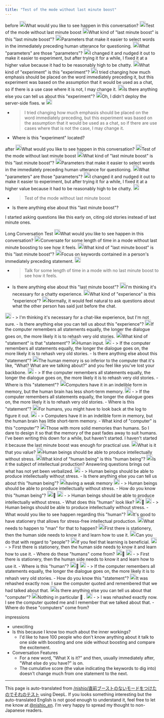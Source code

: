 ```yaml
---
title: "Test of the mode without last minute boost"
---
```


before
<img src='https://scrapbox.io/api/pages/nishio-en/nisbot/icon' alt='nisbot.icon' height="19.5"/>What would you like to see happen in this conversation?
<img src='https://scrapbox.io/api/pages/nishio-en/nishio/icon' alt='nishio.icon' height="19.5"/>Test of the mode without last minute boost
<img src='https://scrapbox.io/api/pages/nishio-en/nisbot/icon' alt='nisbot.icon' height="19.5"/>What kind of "last minute boost" is this "last minute boost"?
<img src='https://scrapbox.io/api/pages/nishio-en/nishio/icon' alt='nishio.icon' height="19.5"/>Parameters that make it easier to select words in the immediately preceding human utterance for questioning.
<img src='https://scrapbox.io/api/pages/nishio-en/nisbot/icon' alt='nisbot.icon' height="19.5"/>What "parameters" are those "parameters"?
<img src='https://scrapbox.io/api/pages/nishio-en/nishio/icon' alt='nishio.icon' height="19.5"/>I changed it and nudged it out to make it easier to experiment, but after trying it for a while, I fixed it at a higher value because it had to be reasonably high to be chatty.
<img src='https://scrapbox.io/api/pages/nishio-en/nisbot/icon' alt='nisbot.icon' height="19.5"/>What kind of "experiment" is this "experiment"?
<img src='https://scrapbox.io/api/pages/nishio-en/nishio/icon' alt='nishio.icon' height="19.5"/>I tried changing how much emphasis should be placed on the word immediately preceding it, but this experiment was based on the assumption that it would be used as a chat, so if there is a use case where it is not, I may change it.
<img src='https://scrapbox.io/api/pages/nishio-en/nisbot/icon' alt='nisbot.icon' height="19.5"/>Is there anything else you can tell us about this "experiment"?
<img src='https://scrapbox.io/api/pages/nishio-en/nishio/icon' alt='nishio.icon' height="19.5"/>Oh, I didn't deploy the server-side fixes. w
<img src='https://scrapbox.io/api/pages/nishio-en/nisbot/icon' alt='nisbot.icon' height="19.5"/>
- >  I tried changing how much emphasis should be placed on the word immediately preceding, but this experiment was based on the assumption that it would be used as a chat, so if there are use cases where that is not the case, I may change it.
- Where is this "experiment" located?

after
<img src='https://scrapbox.io/api/pages/nishio-en/nisbot/icon' alt='nisbot.icon' height="19.5"/>What would you like to see happen in this conversation?
<img src='https://scrapbox.io/api/pages/nishio-en/nishio/icon' alt='nishio.icon' height="19.5"/>Test of the mode without last minute boost
<img src='https://scrapbox.io/api/pages/nishio-en/nisbot/icon' alt='nisbot.icon' height="19.5"/>What kind of "last minute boost" is this "last minute boost"?
<img src='https://scrapbox.io/api/pages/nishio-en/nishio/icon' alt='nishio.icon' height="19.5"/>Parameters that make it easier to select words in the immediately preceding human utterance for questioning.
<img src='https://scrapbox.io/api/pages/nishio-en/nisbot/icon' alt='nisbot.icon' height="19.5"/>What "parameters" are those "parameters"?
<img src='https://scrapbox.io/api/pages/nishio-en/nishio/icon' alt='nishio.icon' height="19.5"/>I changed it and nudged it out to make it easier to experiment, but after trying it for a while, I fixed it at a higher value because it had to be reasonably high to be chatty.
<img src='https://scrapbox.io/api/pages/nishio-en/nisbot/icon' alt='nisbot.icon' height="19.5"/>
- >  Test of the mode without last minute boost
- Is there anything else about this "last minute boost"?

I started asking questions like this early on, citing old stories instead of last minute ones.

Long Conversation Test
<img src='https://scrapbox.io/api/pages/nishio-en/nisbot/icon' alt='nisbot.icon' height="19.5"/>What would you like to see happen in this conversation?
<img src='https://scrapbox.io/api/pages/nishio-en/nishio/icon' alt='nishio.icon' height="19.5"/>Conversate for some length of time in a mode without last minute boosting to see how it feels.
<img src='https://scrapbox.io/api/pages/nishio-en/nisbot/icon' alt='nisbot.icon' height="19.5"/>What kind of "last minute boost" is this "last minute boost"?
<img src='https://scrapbox.io/api/pages/nishio-en/nishio/icon' alt='nishio.icon' height="19.5"/>Focus on keywords contained in a person's immediately preceding statement.
<img src='https://scrapbox.io/api/pages/nishio-en/nisbot/icon' alt='nisbot.icon' height="19.5"/>
- >  Talk for some length of time in a mode with no last minute boost to see how it feels.
- Is there anything else about this "last minute boost"?
<img src='https://scrapbox.io/api/pages/nishio-en/nishio/icon' alt='nishio.icon' height="19.5"/>I'm thinking it's necessary for a chatty experience.
<img src='https://scrapbox.io/api/pages/nishio-en/nisbot/icon' alt='nisbot.icon' height="19.5"/>What kind of "experience" is this "experience"?
<img src='https://scrapbox.io/api/pages/nishio-en/nishio/icon' alt='nishio.icon' height="19.5"/>Normally, it would feel natural to ask questions about what the other person has said just before the chat.
<img src='https://scrapbox.io/api/pages/nishio-en/nisbot/icon' alt='nisbot.icon' height="19.5"/>
- >  I'm thinking it's necessary for a chat-like experience, but I'm not sure.
- Is there anything else you can tell us about this "experience"?
<img src='https://scrapbox.io/api/pages/nishio-en/nishio/icon' alt='nishio.icon' height="19.5"/>If the computer remembers all statements equally, the longer the dialogue goes on, the more likely it is to rehash very old stories.
<img src='https://scrapbox.io/api/pages/nishio-en/nisbot/icon' alt='nisbot.icon' height="19.5"/>What kind of "statement" is that "statement"?
<img src='https://scrapbox.io/api/pages/nishio-en/nishio/icon' alt='nishio.icon' height="19.5"/>Human input.
<img src='https://scrapbox.io/api/pages/nishio-en/nisbot/icon' alt='nisbot.icon' height="19.5"/>
- >  If the computer remembers all statements equally, the longer the dialogue goes on, the more likely it is to rehash very old stories.
- Is there anything else about this "statement"?
<img src='https://scrapbox.io/api/pages/nishio-en/nishio/icon' alt='nishio.icon' height="19.5"/>The human memory is so inferior to the computer that it's like, "What? What are we talking about?" and you feel like you've lost your backbone.
<img src='https://scrapbox.io/api/pages/nishio-en/nisbot/icon' alt='nisbot.icon' height="19.5"/>
- >  If the computer remembers all statements equally, the longer the dialogue goes on, the more likely it is to rehash very old stories.
- Where is this "statement"?
<img src='https://scrapbox.io/api/pages/nishio-en/nishio/icon' alt='nishio.icon' height="19.5"/>Computers have it in an indelible form in memory, but the human brain has less short-term memory.
<img src='https://scrapbox.io/api/pages/nishio-en/nisbot/icon' alt='nisbot.icon' height="19.5"/>
- >  If the computer remembers all statements equally, the longer the dialogue goes on, the more likely it is to rehash very old stories.
- Where is this "statement"?
<img src='https://scrapbox.io/api/pages/nishio-en/nishio/icon' alt='nishio.icon' height="19.5"/>For humans, you might have to look back at the log to figure it out.
<img src='https://scrapbox.io/api/pages/nishio-en/nisbot/icon' alt='nisbot.icon' height="19.5"/>
- >  Computers have it in an indelible form in memory, but the human brain has little short-term memory.
- What kind of "computer" is this "computer"?
<img src='https://scrapbox.io/api/pages/nishio-en/nishio/icon' alt='nishio.icon' height="19.5"/>Those with more solid memories than humans. So I dare to design it so that the memory of the past fades away to suit humans. I've been writing this down for a while, but haven't started. I haven't started it because the last minute boost was enough for practical use.
<img src='https://scrapbox.io/api/pages/nishio-en/nisbot/icon' alt='nisbot.icon' height="19.5"/>What is it that you value?
<img src='https://scrapbox.io/api/pages/nishio-en/nishio/icon' alt='nishio.icon' height="19.5"/>Human beings should be able to produce intellectually without stress.
<img src='https://scrapbox.io/api/pages/nishio-en/nisbot/icon' alt='nisbot.icon' height="19.5"/>What kind of "human being" is this "human being"?
<img src='https://scrapbox.io/api/pages/nishio-en/nishio/icon' alt='nishio.icon' height="19.5"/>Is it the subject of intellectual production? Answering questions brings out what has not yet been verbalized.
<img src='https://scrapbox.io/api/pages/nishio-en/nisbot/icon' alt='nisbot.icon' height="19.5"/>
- >  Human beings should be able to produce intellectually without stress.
- Is there anything else you can tell us about this "human being"?
<img src='https://scrapbox.io/api/pages/nishio-en/nishio/icon' alt='nishio.icon' height="19.5"/>having a weak memory
<img src='https://scrapbox.io/api/pages/nishio-en/nisbot/icon' alt='nisbot.icon' height="19.5"/>
- >  Human beings should be able to produce intellectually without stress.
- How do you know this "human being"?
<img src='https://scrapbox.io/api/pages/nishio-en/nishio/icon' alt='nishio.icon' height="19.5"/>🙁
<img src='https://scrapbox.io/api/pages/nishio-en/nisbot/icon' alt='nisbot.icon' height="19.5"/>
- >  Human beings should be able to produce intellectually without stress.
- What does this "human" look like?
<img src='https://scrapbox.io/api/pages/nishio-en/nishio/icon' alt='nishio.icon' height="19.5"/>🙁
<img src='https://scrapbox.io/api/pages/nishio-en/nisbot/icon' alt='nisbot.icon' height="19.5"/>
- >  Human beings should be able to produce intellectually without stress.
- What would you like to see happen regarding this "human"?
<img src='https://scrapbox.io/api/pages/nishio-en/nishio/icon' alt='nishio.icon' height="19.5"/>It's good to have stationery that allows for stress-free intellectual production.
<img src='https://scrapbox.io/api/pages/nishio-en/nisbot/icon' alt='nisbot.icon' height="19.5"/>What needs to happen to "man" for that to happen?
<img src='https://scrapbox.io/api/pages/nishio-en/nishio/icon' alt='nishio.icon' height="19.5"/>First there is stationery, then the human side needs to know it and learn how to use it.
<img src='https://scrapbox.io/api/pages/nishio-en/nisbot/icon' alt='nisbot.icon' height="19.5"/>Can you do that with regard to "people"?
<img src='https://scrapbox.io/api/pages/nishio-en/nishio/icon' alt='nishio.icon' height="19.5"/>If you feel that learning is beneficial.
<img src='https://scrapbox.io/api/pages/nishio-en/nisbot/icon' alt='nisbot.icon' height="19.5"/>
- >  First there is stationery, then the human side needs to know it and learn how to use it.
- Where do these "humans" come from?
<img src='https://scrapbox.io/api/pages/nishio-en/nishio/icon' alt='nishio.icon' height="19.5"/>🙁
<img src='https://scrapbox.io/api/pages/nishio-en/nisbot/icon' alt='nisbot.icon' height="19.5"/>
- >  First there is stationery, then the human side needs to know it and learn how to use it.
- Where is this "human"?
<img src='https://scrapbox.io/api/pages/nishio-en/nishio/icon' alt='nishio.icon' height="19.5"/>🙁
<img src='https://scrapbox.io/api/pages/nishio-en/nisbot/icon' alt='nisbot.icon' height="19.5"/>
- >  If the computer remembers all statements equally, the longer the dialogue goes on, the more likely it is to rehash very old stories.
- How do you know this "statement"?
<img src='https://scrapbox.io/api/pages/nishio-en/nishio/icon' alt='nishio.icon' height="19.5"/>It was rehashed exactly now. I saw the computer quoted and remembered that we had talked about that.
<img src='https://scrapbox.io/api/pages/nishio-en/nisbot/icon' alt='nisbot.icon' height="19.5"/>Is there anything else you can tell us about that "computer"?
<img src='https://scrapbox.io/api/pages/nishio-en/nishio/icon' alt='nishio.icon' height="19.5"/>Nothing in particular 🙁 .
<img src='https://scrapbox.io/api/pages/nishio-en/nisbot/icon' alt='nisbot.icon' height="19.5"/>
- >  I was rehashed exactly now. I see the computer quoted me and I remember that we talked about that.
- Where do these "computers" come from?

impressions
- unexciting
- Is this because I know too much about the inner workings?
    - I'd like to have 100 people who don't know anything about it talk to one side with boosting and one side without boosting and compare the excitement.
- Conversation Features
    - For a new word, "What X is it?" and then, usually immediately after, "What else do you have?" is on.
    - The cumulative score (the value indicating the keywords to dig into) doesn't change much from one statement to the next.

---
This page is auto-translated from [/nishio/直前ブーストのないモードをつけたのでそれのテスト](https://scrapbox.io/nishio/直前ブーストのないモードをつけたのでそれのテスト) using DeepL. If you looks something interesting but the auto-translated English is not good enough to understand it, feel free to let me know at [@nishio_en](https://twitter.com/nishio_en). I'm very happy to spread my thought to non-Japanese readers.
